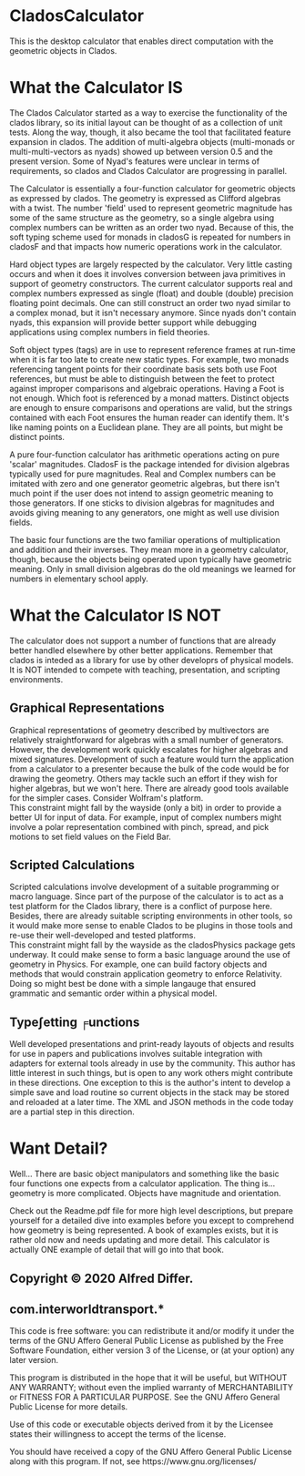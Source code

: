 # CladosCalculator
This is the desktop calculator that enables direct computation with the geometric objects in Clados.

# What the Calculator IS
The Clados Calculator started as a way to exercise the functionality of the clados library, so its initial layout can be thought of as a collection of unit tests. Along the way, though, it also became the tool that facilitated feature expansion in clados. The addition of multi-algebra objects (multi-monads or multi-multi-vectors as nyads) showed up between version 0.5 and the present version. Some of Nyad's features were unclear in terms of requirements, so clados and Clados Calculator are progressing in parallel.
<p>
The Calculator is essentially a four-function calculator for geometric objects as expressed by clados. The geometry is expressed as Clifford algebras with a twist. The number 'field' used to represent geometric magnitude has some of the same structure as the geometry, so a single algebra using complex numbers can be written as an order two nyad. Because of this, the soft typing scheme used for monads in cladosG is repeated for numbers in cladosF and that impacts how numeric operations work in the calculator.
<p>
Hard object types are largely respected by the calculator. Very little casting occurs and when it does it involves conversion between java primitives in support of geometry constructors. The current calculator supports real and complex numbers expressed as single (float) and double (double) precision floating point decimals. One can still construct an order two nyad similar to a complex monad, but it isn't necessary anymore. Since nyads don't contain nyads, this expansion will provide better support while debugging applications using complex numbers in field theories.
<p>
Soft object types (tags) are in use to represent reference frames at run-time when it is far too late to create new static types. For example, two monads referencing tangent points for their coordinate basis sets both use Foot references, but must be able to distinguish between the feet to protect against improper comparisons and algebraic operations. Having a Foot is not enough. Which foot is referenced by a monad matters. Distinct objects are enough to ensure comparisons and operations are valid, but the strings contained with each Foot ensures the human reader can identify them. It's like naming points on a Euclidean plane. They are all points, but might be distinct points.
<p>
A pure four-function calculator has arithmetic operations acting on pure 'scalar' magnitudes. CladosF is the package intended for division algebras typically used for pure magnitudes. Real and Complex numbers can be imitated with zero and one generator geometric algebras, but there isn't much point if the user does not intend to assign geometric meaning to those generators. If one sticks to division algebras for magnitudes and avoids giving meaning to any generators, one might as well use division fields. 
<p>
The basic four functions are the two familiar operations of multiplication and addition and their inverses. They mean more in a geometry calculator, though, because the objects being operated upon typically have geometric meaning. Only in small division algebras do the old meanings we learned for numbers in elementary school apply.


# What the Calculator IS NOT
The calculator does not support a number of functions that are already better handled elsewhere by other better applications. Remember that clados is inteded as a library for use by other developrs of physical models. It is NOT intended to compete with teaching, presentation, and scripting environments.

## Graphical Representations<br>
Graphical representations of geometry described by multivectors are relatively straightforward for algebras with a small number of generators.  However, the development work quickly escalates for higher algebras and mixed signatures.  Development of such a feature would turn the application from a calculator to a presenter because the bulk of the code would be for drawing the geometry. Others may tackle such an effort if they wish for higher algebras, but we won't here.  There are already good tools available for the simpler cases. Consider Wolfram's platform.<br>
This constraint might fall by the wayside (only a bit) in order to provide a better UI for input of data. For example, input of complex numbers might involve a polar representation combined with pinch, spread, and pick motions to set field values on the Field Bar.<br>

## Scripted Calculations<br>
Scripted calculations involve development of a suitable programming or macro language. Since part of the purpose of the calculator is to act as a test platform for the Clados library, there is a conflict of purpose here. Besides, there are already suitable scripting environments in other tools, so it would make more sense to enable Clados to be plugins in those tools and re-use their well-developed and tested platforms.<br>
This constraint might fall by the wayside as the cladosPhysics package gets underway. It could make sense to form a basic language around the use of geometry in Physics. For example, one can build factory objects and methods that would constrain application geometry to enforce Relativity. Doing so might best be done with a simple langauge that ensured grammatic and semantic order within a physical model. <br>

## Type∫etting ╒unctions<br>
Well developed presentations and print-ready layouts of objects and results for use in papers and publications involves suitable integration with adapters for external tools already in use by the community. This author has little interest in such things, but is open to any work others might contribute in these directions. One exception to this is the author's intent to develop a simple save and load routine so current objects in the stack may be stored and reloaded at a later time. The XML and JSON methods in the code today are a partial step in this direction.

# Want Detail?

Well... There are basic object manipulators and something like the basic four functions one expects from a calculator application. The thing is... geometry is more complicated. Objects have magnitude and orientation.

Check out the Readme.pdf file for more high level descriptions, but prepare yourself for a detailed dive into examples before you except to comprehend how geometry is being represented. A book of examples exists, but it is rather old now and needs updating and more detail. This calculator is actually ONE example of detail that will go into that book.



## Copyright © 2020 Alfred Differ.

## com.interworldtransport.*

This code is free software: you can redistribute it and/or modify it under the terms of the GNU Affero General Public License as published by the Free Software Foundation, either version 3 of the License, or (at your option) any later version. 
<p>
This program is distributed in the hope that it will be useful, but WITHOUT ANY WARRANTY; without even the implied warranty of MERCHANTABILITY or FITNESS FOR A PARTICULAR PURPOSE.  See the GNU Affero General Public License for more details.<p>
<p> 
Use of this code or executable objects derived from it by the Licensee  states their willingness to accept the terms of the license. <p> 
<p>
You should have received a copy of the GNU Affero General Public License along with this program.  If not, see https://www.gnu.org/licenses/
